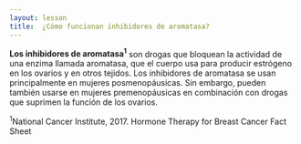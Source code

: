 ```yaml
---
layout: lesson
title:  ¿Cómo funcionan inhibidores de aromatasa? 
---
```


**Los inhibidores de aromatasa<sup>1</sup>** son drogas que bloquean la actividad de una enzima llamada aromatasa, que el cuerpo usa para producir estrógeno en los ovarios y en otros tejidos. Los inhibidores de aromatasa se usan principalmente en mujeres posmenopáusicas. Sin embargo, pueden también usarse en mujeres premenopáusicas en combinación con drogas que suprimen la función de los ovarios.

<sup>1</sup>National Cancer Institute, 2017. Hormone Therapy for Breast Cancer Fact Sheet
